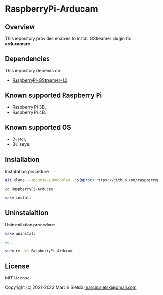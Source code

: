 # RaspberryPi-Arducam

## Overview

This repository provides enables to install GStreamer plugin for **arducamsrc**.

## Dependencies

This repository depends on:
* [RaspberryPi-GStreamer-1.0](https://github.com/raspberrypiexperiments/RaspberryPi-GStreamer-1.0).

## Known supported Raspberry Pi

* Raspberry Pi 3B,
* Raspberry Pi 4B.

## Known supported OS

* Buster,
* Bullseye.

## Installation

Installation procedure:

```bash
git clone --recurse-submodules -j$(nproc) https://github.com/raspberrypiexperiments/RaspberryPi-Arducam.git
```
```bash
cd RaspberryPi-Arducam
```
```bash
make install
```

## Uninstalaltion

Uninstallation procedure:

```bash
make uninstall
```
```bash
cd ..
```
```bash
sudo rm -rf RaspberryPi-Arducam
```

## License

MIT License

Copyright (c) 2021-2022 Marcin Sielski <marcin.sielski@gmail.com>
